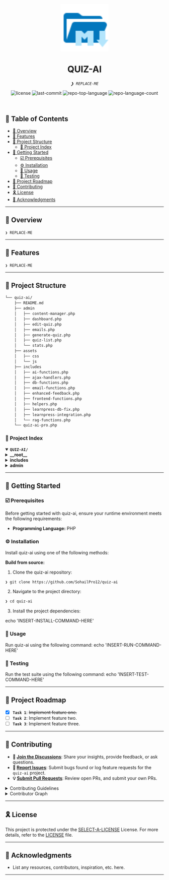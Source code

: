 <p align="center">
    <img src="https://raw.githubusercontent.com/PKief/vscode-material-icon-theme/ec559a9f6bfd399b82bb44393651661b08aaf7ba/icons/folder-markdown-open.svg" align="center" width="30%">
</p>
<p align="center"><h1 align="center">QUIZ-AI</h1></p>
<p align="center">
	<em><code>❯ REPLACE-ME</code></em>
</p>
<p align="center">
	<img src="https://img.shields.io/github/license/SohailPro12/quiz-ai?style=default&logo=opensourceinitiative&logoColor=white&color=0080ff" alt="license">
	<img src="https://img.shields.io/github/last-commit/SohailPro12/quiz-ai?style=default&logo=git&logoColor=white&color=0080ff" alt="last-commit">
	<img src="https://img.shields.io/github/languages/top/SohailPro12/quiz-ai?style=default&color=0080ff" alt="repo-top-language">
	<img src="https://img.shields.io/github/languages/count/SohailPro12/quiz-ai?style=default&color=0080ff" alt="repo-language-count">
</p>
<p align="center"><!-- default option, no dependency badges. -->
</p>
<p align="center">
	<!-- default option, no dependency badges. -->
</p>
<br>

## 🔗 Table of Contents

- [📍 Overview](#-overview)
- [👾 Features](#-features)
- [📁 Project Structure](#-project-structure)
  - [📂 Project Index](#-project-index)
- [🚀 Getting Started](#-getting-started)
  - [☑️ Prerequisites](#-prerequisites)
  - [⚙️ Installation](#-installation)
  - [🤖 Usage](#🤖-usage)
  - [🧪 Testing](#🧪-testing)
- [📌 Project Roadmap](#-project-roadmap)
- [🔰 Contributing](#-contributing)
- [🎗 License](#-license)
- [🙌 Acknowledgments](#-acknowledgments)

---

## 📍 Overview

<code>❯ REPLACE-ME</code>

---

## 👾 Features

<code>❯ REPLACE-ME</code>

---

## 📁 Project Structure

```sh
└── quiz-ai/
    ├── README.md
    ├── admin
    │   ├── content-manager.php
    │   ├── dashboard.php
    │   ├── edit-quiz.php
    │   ├── emails.php
    │   ├── generate-quiz.php
    │   ├── quiz-list.php
    │   └── stats.php
    ├── assets
    │   ├── css
    │   └── js
    ├── includes
    │   ├── ai-functions.php
    │   ├── ajax-handlers.php
    │   ├── db-functions.php
    │   ├── email-functions.php
    │   ├── enhanced-feedback.php
    │   ├── frontend-functions.php
    │   ├── helpers.php
    │   ├── learnpress-db-fix.php
    │   ├── learnpress-integration.php
    │   └── rag-functions.php
    └── quiz-ai-pro.php
```


### 📂 Project Index
<details open>
	<summary><b><code>QUIZ-AI/</code></b></summary>
	<details> <!-- __root__ Submodule -->
		<summary><b>__root__</b></summary>
		<blockquote>
			<table>
			<tr>
				<td><b><a href='https://github.com/SohailPro12/quiz-ai/blob/master/quiz-ai-pro.php'>quiz-ai-pro.php</a></b></td>
				<td><code>❯ REPLACE-ME</code></td>
			</tr>
			</table>
		</blockquote>
	</details>
	<details> <!-- includes Submodule -->
		<summary><b>includes</b></summary>
		<blockquote>
			<table>
			<tr>
				<td><b><a href='https://github.com/SohailPro12/quiz-ai/blob/master/includes/email-functions.php'>email-functions.php</a></b></td>
				<td><code>❯ REPLACE-ME</code></td>
			</tr>
			<tr>
				<td><b><a href='https://github.com/SohailPro12/quiz-ai/blob/master/includes/frontend-functions.php'>frontend-functions.php</a></b></td>
				<td><code>❯ REPLACE-ME</code></td>
			</tr>
			<tr>
				<td><b><a href='https://github.com/SohailPro12/quiz-ai/blob/master/includes/ajax-handlers.php'>ajax-handlers.php</a></b></td>
				<td><code>❯ REPLACE-ME</code></td>
			</tr>
			<tr>
				<td><b><a href='https://github.com/SohailPro12/quiz-ai/blob/master/includes/helpers.php'>helpers.php</a></b></td>
				<td><code>❯ REPLACE-ME</code></td>
			</tr>
			<tr>
				<td><b><a href='https://github.com/SohailPro12/quiz-ai/blob/master/includes/learnpress-integration.php'>learnpress-integration.php</a></b></td>
				<td><code>❯ REPLACE-ME</code></td>
			</tr>
			<tr>
				<td><b><a href='https://github.com/SohailPro12/quiz-ai/blob/master/includes/db-functions.php'>db-functions.php</a></b></td>
				<td><code>❯ REPLACE-ME</code></td>
			</tr>
			<tr>
				<td><b><a href='https://github.com/SohailPro12/quiz-ai/blob/master/includes/rag-functions.php'>rag-functions.php</a></b></td>
				<td><code>❯ REPLACE-ME</code></td>
			</tr>
			<tr>
				<td><b><a href='https://github.com/SohailPro12/quiz-ai/blob/master/includes/ai-functions.php'>ai-functions.php</a></b></td>
				<td><code>❯ REPLACE-ME</code></td>
			</tr>
			<tr>
				<td><b><a href='https://github.com/SohailPro12/quiz-ai/blob/master/includes/learnpress-db-fix.php'>learnpress-db-fix.php</a></b></td>
				<td><code>❯ REPLACE-ME</code></td>
			</tr>
			<tr>
				<td><b><a href='https://github.com/SohailPro12/quiz-ai/blob/master/includes/enhanced-feedback.php'>enhanced-feedback.php</a></b></td>
				<td><code>❯ REPLACE-ME</code></td>
			</tr>
			</table>
		</blockquote>
	</details>
	<details> <!-- admin Submodule -->
		<summary><b>admin</b></summary>
		<blockquote>
			<table>
			<tr>
				<td><b><a href='https://github.com/SohailPro12/quiz-ai/blob/master/admin/dashboard.php'>dashboard.php</a></b></td>
				<td><code>❯ REPLACE-ME</code></td>
			</tr>
			<tr>
				<td><b><a href='https://github.com/SohailPro12/quiz-ai/blob/master/admin/content-manager.php'>content-manager.php</a></b></td>
				<td><code>❯ REPLACE-ME</code></td>
			</tr>
			<tr>
				<td><b><a href='https://github.com/SohailPro12/quiz-ai/blob/master/admin/quiz-list.php'>quiz-list.php</a></b></td>
				<td><code>❯ REPLACE-ME</code></td>
			</tr>
			<tr>
				<td><b><a href='https://github.com/SohailPro12/quiz-ai/blob/master/admin/generate-quiz.php'>generate-quiz.php</a></b></td>
				<td><code>❯ REPLACE-ME</code></td>
			</tr>
			<tr>
				<td><b><a href='https://github.com/SohailPro12/quiz-ai/blob/master/admin/stats.php'>stats.php</a></b></td>
				<td><code>❯ REPLACE-ME</code></td>
			</tr>
			<tr>
				<td><b><a href='https://github.com/SohailPro12/quiz-ai/blob/master/admin/emails.php'>emails.php</a></b></td>
				<td><code>❯ REPLACE-ME</code></td>
			</tr>
			<tr>
				<td><b><a href='https://github.com/SohailPro12/quiz-ai/blob/master/admin/edit-quiz.php'>edit-quiz.php</a></b></td>
				<td><code>❯ REPLACE-ME</code></td>
			</tr>
			</table>
		</blockquote>
	</details>
</details>

---
## 🚀 Getting Started

### ☑️ Prerequisites

Before getting started with quiz-ai, ensure your runtime environment meets the following requirements:

- **Programming Language:** PHP


### ⚙️ Installation

Install quiz-ai using one of the following methods:

**Build from source:**

1. Clone the quiz-ai repository:
```sh
❯ git clone https://github.com/SohailPro12/quiz-ai
```

2. Navigate to the project directory:
```sh
❯ cd quiz-ai
```

3. Install the project dependencies:

echo 'INSERT-INSTALL-COMMAND-HERE'



### 🤖 Usage
Run quiz-ai using the following command:
echo 'INSERT-RUN-COMMAND-HERE'

### 🧪 Testing
Run the test suite using the following command:
echo 'INSERT-TEST-COMMAND-HERE'

---
## 📌 Project Roadmap

- [X] **`Task 1`**: <strike>Implement feature one.</strike>
- [ ] **`Task 2`**: Implement feature two.
- [ ] **`Task 3`**: Implement feature three.

---

## 🔰 Contributing

- **💬 [Join the Discussions](https://github.com/SohailPro12/quiz-ai/discussions)**: Share your insights, provide feedback, or ask questions.
- **🐛 [Report Issues](https://github.com/SohailPro12/quiz-ai/issues)**: Submit bugs found or log feature requests for the `quiz-ai` project.
- **💡 [Submit Pull Requests](https://github.com/SohailPro12/quiz-ai/blob/main/CONTRIBUTING.md)**: Review open PRs, and submit your own PRs.

<details closed>
<summary>Contributing Guidelines</summary>

1. **Fork the Repository**: Start by forking the project repository to your github account.
2. **Clone Locally**: Clone the forked repository to your local machine using a git client.
   ```sh
   git clone https://github.com/SohailPro12/quiz-ai
   ```
3. **Create a New Branch**: Always work on a new branch, giving it a descriptive name.
   ```sh
   git checkout -b new-feature-x
   ```
4. **Make Your Changes**: Develop and test your changes locally.
5. **Commit Your Changes**: Commit with a clear message describing your updates.
   ```sh
   git commit -m 'Implemented new feature x.'
   ```
6. **Push to github**: Push the changes to your forked repository.
   ```sh
   git push origin new-feature-x
   ```
7. **Submit a Pull Request**: Create a PR against the original project repository. Clearly describe the changes and their motivations.
8. **Review**: Once your PR is reviewed and approved, it will be merged into the main branch. Congratulations on your contribution!
</details>

<details closed>
<summary>Contributor Graph</summary>
<br>
<p align="left">
   <a href="https://github.com{/SohailPro12/quiz-ai/}graphs/contributors">
      <img src="https://contrib.rocks/image?repo=SohailPro12/quiz-ai">
   </a>
</p>
</details>

---

## 🎗 License

This project is protected under the [SELECT-A-LICENSE](https://choosealicense.com/licenses) License. For more details, refer to the [LICENSE](https://choosealicense.com/licenses/) file.

---

## 🙌 Acknowledgments

- List any resources, contributors, inspiration, etc. here.

---
